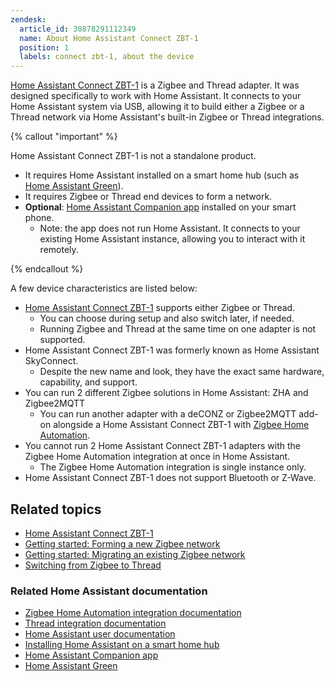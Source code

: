 ```yaml
---
zendesk:
  article_id: 30878291112349
  name: About Home Assistant Connect ZBT-1
  position: 1
  labels: connect zbt-1, about the device
---
```


[Home Assistant Connect ZBT-1](https://www.home-assistant.io/connectzbt1) is a Zigbee and Thread adapter. It was designed specifically to work with Home Assistant. It connects to your Home Assistant system via USB, allowing it to build either a Zigbee or a Thread network via Home Assistant's built-in Zigbee or Thread integrations.

{% callout "important" %}

Home Assistant Connect ZBT-1 is not a standalone product.

- It requires Home Assistant installed on a smart home hub (such as [Home Assistant Green](https://www.home-assistant.io/green/)).
- It requires Zigbee or Thread end devices to form a network.
- **Optional**: [Home Assistant Companion app](https://companion.home-assistant.io/) installed on your smart phone.
  - Note: the app does not run Home Assistant. It connects to your existing Home Assistant instance, allowing you to interact with it remotely.

{% endcallout %}

A few device characteristics are listed below:

- [Home Assistant Connect ZBT-1](https://www.home-assistant.io/connectzbt1) supports either Zigbee or Thread.
  - You can choose during setup and also switch later, if needed.
  - Running Zigbee and Thread at the same time on one adapter is not supported.
- Home Assistant Connect ZBT-1 was formerly known as Home Assistant SkyConnect.
  - Despite the new name and look, they have the exact same hardware, capability, and support.
- You can run 2 different Zigbee solutions in Home Assistant: ZHA and Zigbee2MQTT
  - You can run another adapter with a deCONZ or Zigbee2MQTT add-on alongside a Home Assistant Connect&nbsp;ZBT-1 with [Zigbee Home Automation](https://www.home-assistant.io/integrations/zha/).
- You cannot run 2 Home Assistant Connect ZBT-1 adapters with the Zigbee Home Automation integration at once in Home Assistant.
  - The Zigbee Home Automation integration is single instance only.
- Home Assistant Connect ZBT-1 does not support Bluetooth or Z-Wave.

## Related topics

- [Home Assistant Connect ZBT-1](https://www.home-assistant.io/connectzbt1)
- [Getting started: Forming a new Zigbee network](/hc/en-us/articles/26123541989661)
- [Getting started: Migrating an existing Zigbee network](/hc/en-us/articles/26123655295261)
- [Switching from Zigbee to Thread](/hc/en-us/articles/26124710072861)

### Related Home Assistant documentation

- [Zigbee Home Automation integration documentation](https://www.home-assistant.io/integrations/zha/)
- [Thread integration documentation](https://www.home-assistant.io/integrations/thread/)
- [Home Assistant user documentation](https://www.home-assistant.io/)
- [Installing Home Assistant on a smart home hub](https://www.home-assistant.io/installation/)
- [Home Assistant Companion app](https://companion.home-assistant.io/)
- [Home Assistant Green](https://www.home-assistant.io/green/)